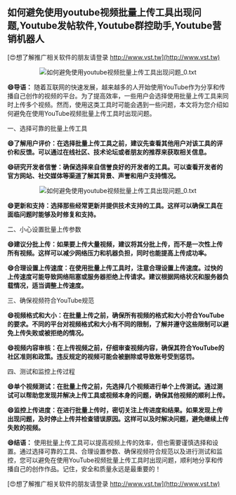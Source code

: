 ## **如何避免使用youtube视频批量上传工具出现问题,Youtube发帖软件,Youtube群控助手,Youtube营销机器人**

[😍想了解推广相关软件的朋友请登录 http://www.vst.tw](http://www.vst.tw)

 <center><img src="https://vst.tw/MP4/tuiguang/png/2.png" alt="如何避免使用youtube视频批量上传工具出现问题_0.txt"></center>

**😄导语：**
随着互联网的快速发展，越来越多的人开始使用YouTube作为分享和传播自己创作的视频的平台。为了提高效率，一些用户会选择使用批量上传工具来同时上传多个视频。然而，使用这类工具时可能会遇到一些问题，本文将为您介绍如何避免在使用YouTube视频批量上传工具时出现问题。

一、选择可靠的批量上传工具

**😄了解用户评价：在选择批量上传工具之前，建议先查看其他用户对该工具的评价和反馈。可以通过在线社区、技术论坛或者朋友的推荐来获取相关信息。**

**😄研究开发者信誉：确保选择来自信誉良好的开发者的工具。可以查看开发者的官方网站、社交媒体等渠道了解其背景、声誉和用户支持情况。**

 <center><img src="https://vst.tw/MP4/tuiguang/png/1.png" alt="如何避免使用youtube视频批量上传工具出现问题_0.txt"></center>

**😄更新和支持：选择那些经常更新并提供技术支持的工具。这样可以确保工具在面临问题时能够及时修复和支持。**

二、小心设置批量上传参数

**😄建议分批上传：如果要上传大量视频，建议将其分批上传，而不是一次性上传所有视频。这样可以减少网络压力和机器负担，同时也能提高上传成功率。**

**😄合理设置上传速度：在使用批量上传工具时，注意合理设置上传速度。过快的上传速度可能导致网络阻塞或服务器拒绝上传请求。建议根据网络状况和服务器负载情况，适当调整上传速度。**

三、确保视频符合YouTube规范

**😄视频格式和大小：在批量上传之前，确保所有视频的格式和大小符合YouTube的要求。不同的平台对视频格式和大小有不同的限制，了解并遵守这些限制可以避免上传失败或被拒绝的情况。**

**😄视频内容审核：在上传视频之前，仔细审查视频内容，确保其符合YouTube的社区准则和政策。违反规定的视频可能会被删除或导致账号受到惩罚。**

四、测试和监控上传过程

**😄单个视频测试：在批量上传之前，先选择几个视频进行单个上传测试。通过测试可以帮助您发现并解决上传工具或视频本身的问题，确保其他视频的顺利上传。**

**😄监控上传进度：在进行批量上传时，密切关注上传进度和结果。如果发现上传出现问题，及时停止上传并检查错误原因。这样可以及时解决问题，避免继续上传失败的视频。**

**😄结语：**
使用批量上传工具可以提高视频上传的效率，但也需要谨慎选择和设置。通过选择可靠的工具、合理设置参数、确保视频符合规范以及进行测试和监控，您可以避免在使用YouTube视频批量上传工具时出现问题，顺利地分享和传播自己的创作作品。记住，安全和质量永远是最重要的！

[😍想了解推广相关软件的朋友请登录 http://www.vst.tw](http://www.vst.tw)



